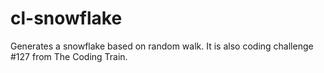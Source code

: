 # cl-snowflake
Generates a snowflake based on random walk. It is also coding challenge #127 from The Coding Train.
